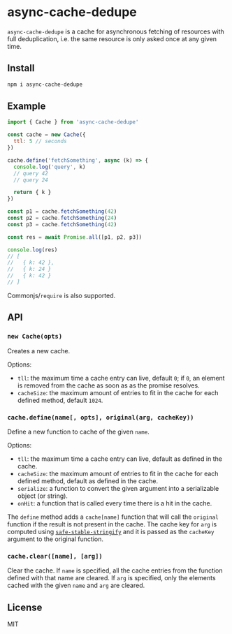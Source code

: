 # async-cache-dedupe

`async-cache-dedupe` is a cache for asynchronous fetching of resources
with full deduplication, i.e. the same resource is only asked once at any given time.

## Install

```bash
npm i async-cache-dedupe
```

## Example

```js
import { Cache } from 'async-cache-dedupe'

const cache = new Cache({
  ttl: 5 // seconds
})

cache.define('fetchSomething', async (k) => {
  console.log('query', k)
  // query 42
  // query 24

  return { k }
})

const p1 = cache.fetchSomething(42)
const p2 = cache.fetchSomething(24)
const p3 = cache.fetchSomething(42)

const res = await Promise.all([p1, p2, p3])

console.log(res)
// [
//   { k: 42 },
//   { k: 24 }
//   { k: 42 }
// ]
```

Commonjs/`require` is also supported.

## API

### `new Cache(opts)`

Creates a new cache.

Options:

* `tll`: the maximum time a cache entry can live, default `0`; if `0`, an element is removed from the cache as soon as as the promise resolves.
* `cacheSize`: the maximum amount of entries to fit in the cache for each defined method, default `1024`.

### `cache.define(name[, opts], original(arg, cacheKey))`

Define a new function to cache of the given `name`.

Options:

* `tll`: the maximum time a cache entry can live, default as defined in the cache.
* `cacheSize`: the maximum amount of entries to fit in the cache for each defined method, default as defined in the cache.
* `serialize`: a function to convert the given argument into a serializable object (or string).
* `onHit`: a function that is called every time there is a hit in the cache.

The `define` method adds a `cache[name]` function that will call the `original` function if the result is not present
in the cache. The cache key for `arg` is computed using [`safe-stable-stringify`](https://www.npmjs.com/package/safe-stable-stringify)
and it is passed as the `cacheKey` argument to the original function.

### `cache.clear([name], [arg])`

Clear the cache. If `name` is specified, all the cache entries from the function defined with that name are cleared.
If `arg` is specified, only the elements cached with the given `name` and `arg` are cleared.

## License

MIT
